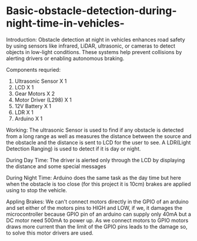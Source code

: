 # Basic-obstacle-detection-during-night-time-in-vehicles-
Introduction:
  Obstacle detection at night in vehicles enhances road safety by using sensors like infrared, LiDAR, ultrasonic, or cameras to detect objects in low-light conditions. These systems help prevent collisions by      
  alerting drivers or enabling autonomous braking.

Components requried:
  1. Ultrasonic Sensor X 1
  2. LCD X 1
  3. Gear Motors X 2
  4. Motor Driver (L298) X 1
  5. 12V Battery X 1
  6. LDR X 1
  7. Arduino X 1

Working:
  The ultrasonic Sensor is used to find if any obstacle is detected from a long range as well as measures the distance between the source and the obstacle and the distance is sent to LCD for the user to see. 
  A LDR(Light Detection Ranging) is used to detect if it is day or night.
  
  During Day Time: 
    The driver is alerted only through the LCD by displaying the distance and some special messages 
    
  During Night Time:
    Arduino does the same task as the day time but here when the obstacle is too close (for this project it is 10cm) brakes are applied using to stop the vehicle. 
    
Appling Brakes: 
  We can't connect motors directly in the GPIO of an arduino and set either of the motors pins to HIGH and LOW, if we, it damages the microcontroller because GPIO pin of an arduino can supply only 40mA
  but a DC motor need 500mA to power up. As we connect motors to GPIO motors draws more current than the limit of the GPIO pins leads to the damage so, to solve this motor drivers are used.

  
  
    
   
    
  
  
